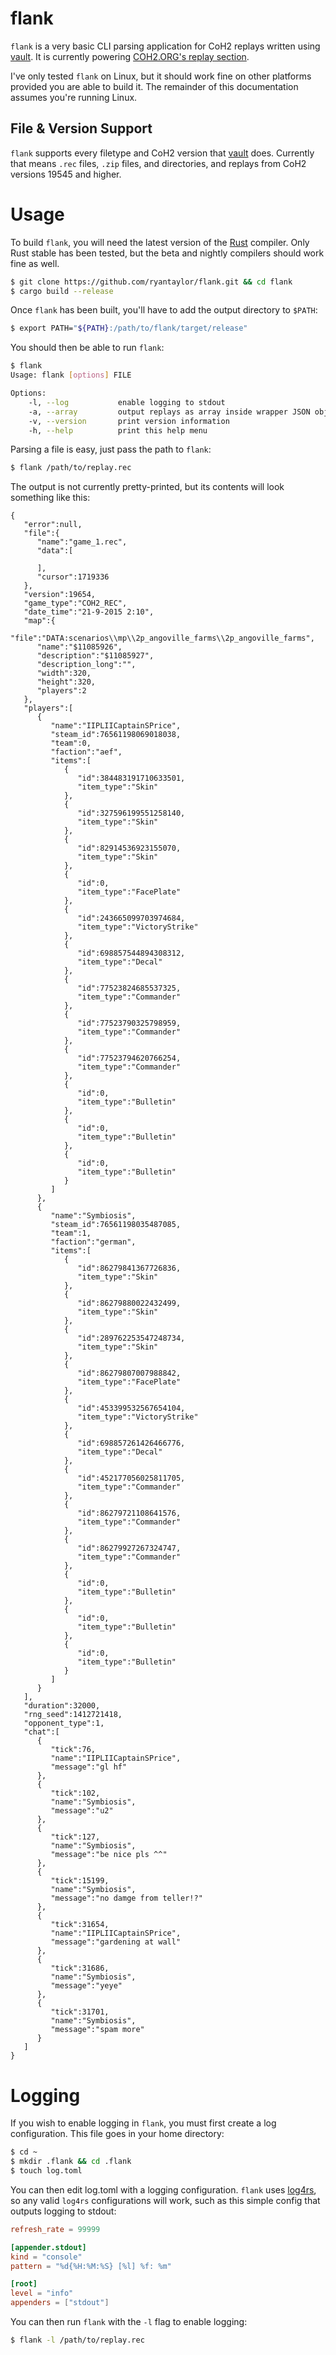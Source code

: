 # flank

`flank` is a very basic CLI parsing application for CoH2 replays written using [vault](https://github.com/ryantaylor/vault). It is currently powering [COH2.ORG's replay section](http://coh2.org/replays).

I've only tested `flank` on Linux, but it should work fine on other platforms provided you are able to build it. The remainder of this documentation assumes you're running Linux.

## File & Version Support

`flank` supports every filetype and CoH2 version that [vault](https://github.com/ryantaylor/vault) does. Currently that means `.rec` files, `.zip` files, and directories, and replays from CoH2 versions 19545 and higher.

# Usage

To build `flank`, you will need the latest version of the [Rust](https://www.rust-lang.org/) compiler. Only Rust stable has been tested, but the beta and nightly compilers should work fine as well.

```bash
$ git clone https://github.com/ryantaylor/flank.git && cd flank
$ cargo build --release
```

Once `flank` has been built, you'll have to add the output directory to `$PATH`:

```bash
$ export PATH="${PATH}:/path/to/flank/target/release"
```

You should then be able to run `flank`:

```bash
$ flank
Usage: flank [options] FILE

Options:
    -l, --log           enable logging to stdout
    -a, --array         output replays as array inside wrapper JSON object
    -v, --version       print version information
    -h, --help          print this help menu
```

Parsing a file is easy, just pass the path to `flank`:

```bash
$ flank /path/to/replay.rec
```

The output is not currently pretty-printed, but its contents will look something like this:

```
{
   "error":null,
   "file":{
      "name":"game_1.rec",
      "data":[

      ],
      "cursor":1719336
   },
   "version":19654,
   "game_type":"COH2_REC",
   "date_time":"21-9-2015 2:10",
   "map":{
      "file":"DATA:scenarios\\mp\\2p_angoville_farms\\2p_angoville_farms",
      "name":"$11085926",
      "description":"$11085927",
      "description_long":"",
      "width":320,
      "height":320,
      "players":2
   },
   "players":[
      {
         "name":"IIPLIICaptainSPrice",
         "steam_id":76561198069018038,
         "team":0,
         "faction":"aef",
         "items":[
            {
               "id":384483191710633501,
               "item_type":"Skin"
            },
            {
               "id":327596199551258140,
               "item_type":"Skin"
            },
            {
               "id":82914536923155070,
               "item_type":"Skin"
            },
            {
               "id":0,
               "item_type":"FacePlate"
            },
            {
               "id":243665099703974684,
               "item_type":"VictoryStrike"
            },
            {
               "id":698857544894308312,
               "item_type":"Decal"
            },
            {
               "id":77523824685537325,
               "item_type":"Commander"
            },
            {
               "id":77523790325798959,
               "item_type":"Commander"
            },
            {
               "id":77523794620766254,
               "item_type":"Commander"
            },
            {
               "id":0,
               "item_type":"Bulletin"
            },
            {
               "id":0,
               "item_type":"Bulletin"
            },
            {
               "id":0,
               "item_type":"Bulletin"
            }
         ]
      },
      {
         "name":"Symbiosis",
         "steam_id":76561198035487085,
         "team":1,
         "faction":"german",
         "items":[
            {
               "id":86279841367726836,
               "item_type":"Skin"
            },
            {
               "id":86279880022432499,
               "item_type":"Skin"
            },
            {
               "id":289762253547248734,
               "item_type":"Skin"
            },
            {
               "id":86279807007988842,
               "item_type":"FacePlate"
            },
            {
               "id":453399532567654104,
               "item_type":"VictoryStrike"
            },
            {
               "id":698857261426466776,
               "item_type":"Decal"
            },
            {
               "id":452177056025811705,
               "item_type":"Commander"
            },
            {
               "id":86279721108641576,
               "item_type":"Commander"
            },
            {
               "id":86279927267324747,
               "item_type":"Commander"
            },
            {
               "id":0,
               "item_type":"Bulletin"
            },
            {
               "id":0,
               "item_type":"Bulletin"
            },
            {
               "id":0,
               "item_type":"Bulletin"
            }
         ]
      }
   ],
   "duration":32000,
   "rng_seed":1412721418,
   "opponent_type":1,
   "chat":[
      {
         "tick":76,
         "name":"IIPLIICaptainSPrice",
         "message":"gl hf"
      },
      {
         "tick":102,
         "name":"Symbiosis",
         "message":"u2"
      },
      {
         "tick":127,
         "name":"Symbiosis",
         "message":"be nice pls ^^"
      },
      {
         "tick":15199,
         "name":"Symbiosis",
         "message":"no damge from teller!?"
      },
      {
         "tick":31654,
         "name":"IIPLIICaptainSPrice",
         "message":"gardening at wall"
      },
      {
         "tick":31686,
         "name":"Symbiosis",
         "message":"yeye"
      },
      {
         "tick":31701,
         "name":"Symbiosis",
         "message":"spam more"
      }
   ]
}
```

# Logging

If you wish to enable logging in `flank`, you must first create a log configuration. This file goes in your home directory:

```bash
$ cd ~
$ mkdir .flank && cd .flank
$ touch log.toml
```

You can then edit log.toml with a logging configuration. `flank` uses [log4rs](https://github.com/sfackler/log4rs), so any valid `log4rs` configurations will work, such as this simple config that outputs logging to stdout:

```toml
refresh_rate = 99999

[appender.stdout]
kind = "console"
pattern = "%d{%H:%M:%S} [%l] %f: %m"

[root]
level = "info"
appenders = ["stdout"]
```

You can then run `flank` with the `-l` flag to enable logging:

```bash
$ flank -l /path/to/replay.rec
```